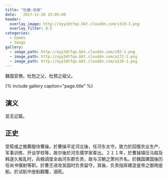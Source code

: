 ```yaml
---
title: "杜畿·伯侯"
date:   2017-11-26 15:05:40
header:
  overlay_image: http://oyy3dtfqo.bkt.clouddn.com/s319-1.png
  overlay_filter: 0.5
categories:
  - Games
  - Sango
gallery:
  - image_path: http://oyy3dtfqo.bkt.clouddn.com/192-1.png
  - image_path: http://oyy3dtfqo.bkt.clouddn.com/a172-1.png
  - image_path: http://oyy3dtfqo.bkt.clouddn.com/a126-1.png
---
```


魏国官僚。杜恕之父、杜预之祖父。

{% include gallery caption="page.title" %}

## 演义

並无记载。

## 正史

受荀彧之推薦服侍曹操。於曹操平定河北後，任河东太守。致力於回復农业生产、军事训练、开设学校等，故尔後於河东儒学家辈出。２１１年，於曹操镇压马超及韩遂久叛乱时，兵粮调度全由河东郡负责，故与汉朝之萧何齐名。於魏国建国後历任尚书僕射等职。於曹丕进攻吴国时负责留守。其後，负责指挥建造皇帝之御用座船，於试航中座船翻覆，溺死。